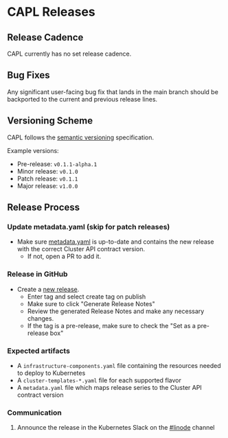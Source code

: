 # CAPL Releases

## Release Cadence

CAPL currently has no set release cadence.

## Bug Fixes

Any significant user-facing bug fix that lands in the main branch should be
backported to the current and previous release lines.

## Versioning Scheme

CAPL follows the [semantic versioning](https://semver.org/#semantic-versioning-200) specification.

Example versions:

- Pre-release: `v0.1.1-alpha.1`
- Minor release: `v0.1.0`
- Patch release: `v0.1.1`
- Major release: `v1.0.0`

## Release Process

### Update metadata.yaml (skip for patch releases)

- Make sure [metadata.yaml](https://github.com/linode/cluster-api-provider-linode/blob/main/metadata.yaml)
is up-to-date and contains the new release with the correct Cluster API contract version.
  - If not, open a PR to add it.

### Release in GitHub

- Create a [new release](https://github.com/linode/cluster-api-provider-linode/releases/new).
  - Enter tag and select create tag on publish
  - Make sure to click "Generate Release Notes"
  - Review the generated Release Notes and make any necessary changes.
  - If the tag is a pre-release, make sure to check the "Set as a pre-release box"

### Expected artifacts

- A `infrastructure-components.yaml` file containing the resources needed to deploy to Kubernetes
- A `cluster-templates-*.yaml` file for each supported flavor
- A `metadata.yaml` file which maps release series to the Cluster API contract version

### Communication

1. Announce the release in the Kubernetes Slack on the
[#linode](https://kubernetes.slack.com/messages/CD4B15LUR) channel
